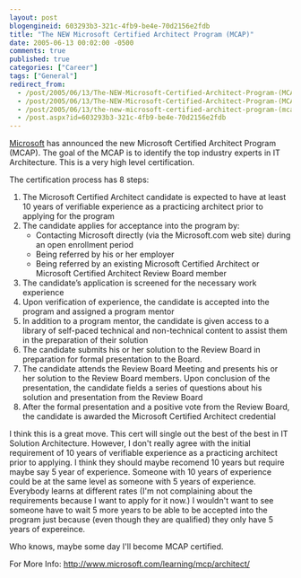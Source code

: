 ```yaml
---
layout: post
blogengineid: 603293b3-321c-4fb9-be4e-70d2156e2fdb
title: "The NEW Microsoft Certified Architect Program (MCAP)"
date: 2005-06-13 00:02:00 -0500
comments: true
published: true
categories: ["Career"]
tags: ["General"]
redirect_from: 
  - /post/2005/06/13/The-NEW-Microsoft-Certified-Architect-Program-(MCAP).aspx
  - /post/2005/06/13/The-NEW-Microsoft-Certified-Architect-Program-(MCAP)
  - /post/2005/06/13/the-new-microsoft-certified-architect-program-(mcap)
  - /post.aspx?id=603293b3-321c-4fb9-be4e-70d2156e2fdb
---
```


<A title=Microsoft href="http://Microsoft.com" target=_blank>Microsoft</A> has announced the new Microsoft Certified Architect Program (MCAP). The goal of the MCAP is to identify the top industry experts in IT Architecture. This is a very high level certification.

The certification process has 8 steps:
<OL>
<LI>The Microsoft Certified Architect candidate is expected to have at least 10 years of verifiable experience as a practicing architect prior to applying for the program 
<LI>The candidate applies for acceptance into the program by: 
<UL>
<LI>Contacting Microsoft directly (via the Microsoft.com web site) during an open enrollment period 
<LI>Being referred by his or her employer 
<LI>Being referred by an existing Microsoft Certified Architect or Microsoft Certified Architect Review Board member </LI></UL>
<LI>The candidate&#8217;s application is screened for the necessary work experience 
<LI>Upon verification of experience, the candidate is accepted into the program and assigned a program mentor 
<LI>In addition to a program mentor, the candidate is given access to a library of self-paced technical and non-technical content to assist them in the preparation of their solution 
<LI>The candidate submits his or her solution to the Review Board in preparation for formal presentation to the Board. 
<LI>The candidate attends the Review Board Meeting and presents his or her solution to the Review Board members. Upon conclusion of the presentation, the candidate fields a series of questions about his solution and presentation from the Review Board 
<LI>After the formal presentation and a positive vote from the Review Board, the candidate is awarded the Microsoft Certified Architect credential </LI></OL>

I think this is a great move. This cert will single out the best of the best in IT Solution Architecture. However, I don't really agree with the initial requirement of 10 years of verifiable experience as a practicing architect prior to applying. I think they should maybe recomend 10 years but require maybe say 5 year of experience. Someone with 10 years of experience could be at the same level as someone with 5 years of experience. Everybody learns at different rates (I'm not complaining about the requirements because I want to apply for it now.) I wouldn't want to see someone have to wait 5 more years to be able to be accepted into the program just because (even though they are qualified) they only have 5 years of expereince.

Who knows, maybe some day I'll become MCAP certified.

For More Info: <A href="http://www.microsoft.com/learning/mcp/architect/">http://www.microsoft.com/learning/mcp/architect/</A>
